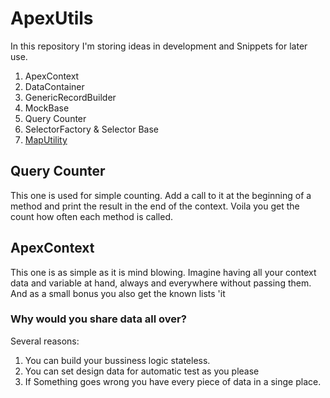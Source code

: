 # ApexUtils

In this repository I'm storing ideas in development and Snippets for later use.

1. ApexContext
2. DataContainer
3. GenericRecordBuilder
4. MockBase
5. Query Counter
6. SelectorFactory & Selector Base
7. [MapUtility](https://github.com/DavidWalther/ApexUtils/tree/master/force-app/main/MapUtility)

## Query Counter

This one is used for simple counting. Add a call to it at the beginning of a method and print the result in the end of the context. Voila you get the count how often each method is called.

## ApexContext

This one is as simple as it is mind blowing. Imagine having all your context data and variable at hand, always and everywhere without passing them. And as a small bonus you also get the known lists 'it

### Why would you share data all over?

Several reasons:
1. You can build your bussiness logic stateless.
2. You can set design data for automatic test as you please
3. If Something goes wrong you have every piece of data in a singe place.
